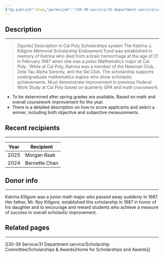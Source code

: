 ```yaml
---
{"dg-publish":true,"permalink":"/30-39-service/31-department-service/scholarship-committee/01-awards/katrina-j-killgore-memorial-scholarship-endowment-fund/","updated":"2025-05-20T15:32:21-07:00"}
---
```


## Description
---

> [!quote] Description in Cal Poly Scholarships system
> The Katrina J. Killgore Memorial Scholarship Endowment Fund was established in memory of Katrina who died from a brain hemorrhage at the age of 21 in February 1987 when she was a junior Mathematics major at Cal Poly.  While at Cal Poly, Katrina was a member of the Newman Club, Zeta Tau Alpha Sorority, and the Ski Club. The scholarship supports undergraduate mathematics majors who show scholastic achievements. Must demonstrate improvement in previous Federal Work Study at Cal Poly based on quarterly GPA and math coursework.

- To be determined after spring grades are available. Based on math and overall coursework improvement for the year.
- There is a detailed description on how to score applicants and select a winner, including both objective and subjective measurements.

## Recent recipients
---

| Year | Recipient     |
| ---- | ------------- |
| 2025 | Morgan Raak   |
| 2024 | Bernette Chan |


## Donor info
---

Katrina Killgore was a junior math major who passed away suddenly in 1987. Her father, Mr. Roy Killgore, established this scholarship in 1987 in honor of his daughter and to encourage and reward students who achieve a measure of success in overall scholastic improvement.

## Related pages
---

[[30-39 Service/31 Department service/Scholarship Committee/Scholarships & Awards\|Home for Scholarships and Awards]]